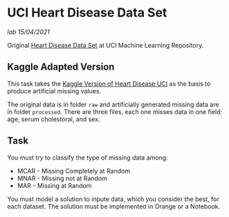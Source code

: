 # UCI Heart Disease Data Set
*lab 15/04/2021*

Original [Heart Disease Data Set](https://archive.ics.uci.edu/ml/datasets/heart+Disease) at UCI Machine Learning Repository.

## Kaggle Adapted Version

This task takes the [Kaggle Version of  Heart Disease UCI](https://www.kaggle.com/ronitf/heart-disease-uci) as the basis to produce artificial missing values.

The original data is in folder `raw` and artificially generated missing data are in folder `processed`. There are three files, each one misses data in one field: age, serum cholestoral, and sex.

## Task

You must try to classify the type of missing data among:
* MCAR - Missing Completely at Random
* MNAR - Missing not at Random
* MAR - Missing at Random

You must model a solution to inpute data, which you consider the best, for each dataset. The solution must be implemented in Orange or a Notebook.
